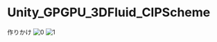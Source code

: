 # Unity_GPGPU_3DFluid_CIPScheme
 作りかけ
![0](https://user-images.githubusercontent.com/44022497/143690773-140c000c-9dbf-418b-93cd-05ecad32b1fc.png)
![1](https://user-images.githubusercontent.com/44022497/143690774-0eb60f73-d73b-461b-8b90-f3bacdc480b8.png)
